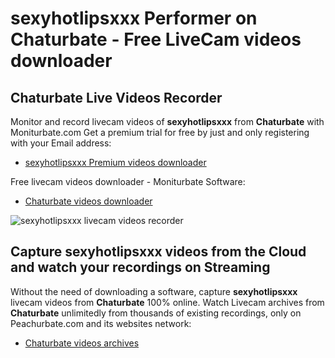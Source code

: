 # sexyhotlipsxxx Performer on Chaturbate - Free LiveCam videos downloader

## Chaturbate Live Videos Recorder

Monitor and record livecam videos of **sexyhotlipsxxx** from **Chaturbate** with Moniturbate.com
Get a premium trial for free by just and only registering with your Email address:
* [sexyhotlipsxxx Premium videos downloader](https://moniturbate.com/request-demo-licence-key.html)

Free livecam videos downloader - Moniturbate Software:
* [Chaturbate videos downloader](https://moniturbate.com/moniturbate-download-software.html)

![sexyhotlipsxxx livecam videos recorder](https://peachurnet.com/templates/moniturbate-software.png)


## Capture sexyhotlipsxxx videos from the Cloud and watch your recordings on Streaming

Without the need of downloading a software, capture **sexyhotlipsxxx** livecam videos from **Chaturbate** 100% online.
Watch Livecam archives from **Chaturbate** unlimitedly from thousands of existing recordings, only on Peachurbate.com and its websites network:
* [Chaturbate videos archives](https://peachurnet.com/)